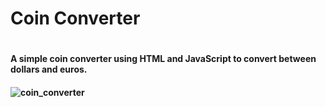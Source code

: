 <h1>Coin Converter<h1/>

<h4>A simple coin converter using HTML and JavaScript to convert between dollars and euros.<h4/>

![coin_converter](https://user-images.githubusercontent.com/100316262/235638757-05043050-2546-4645-8009-334e8328b005.gif)
